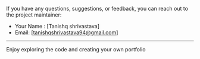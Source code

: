 

If you have any questions, suggestions, or feedback, you can reach out to the project maintainer:

- Your Name : [Tanishq shrivastava]
- Email: [tanishqshrivastava94@gmail.com]

---

Enjoy exploring the code and creating your own portfolio